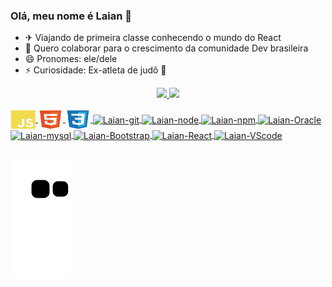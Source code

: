 ### Olá, meu nome é Laian 👋

- ✈ Viajando de primeira classe conhecendo o mundo do React
- 👯 Quero colaborar para o crescimento da comunidade Dev brasileira
- 😄 Pronomes: ele/dele
- ⚡ Curiosidade: Ex-atleta de judô 🥋

<div align="center">
  <a href="https://github.com/laianribas">
  <img height="180em" src="https://github-readme-stats.vercel.app/api?username=laianribas&show_icons=true&theme=synthwave&include_all_commits=true&count_private=true"/>
  <img height="180em" src="https://github-readme-stats.vercel.app/api/top-langs/?username=laianribas&layout=compact&langs_count=7&theme=synthwave"/>
</div>
<div style="center"><br>
  <img align="center" alt="Laian-Js" height="30" width="40" src="https://raw.githubusercontent.com/devicons/devicon/master/icons/javascript/javascript-plain.svg">
  
  <img align="center" alt="Laian-HTML" height="30" width="40" src="https://raw.githubusercontent.com/devicons/devicon/master/icons/html5/html5-original.svg">
  <img align="center" alt="Laian-CSS" height="30" width="40" src="https://raw.githubusercontent.com/devicons/devicon/master/icons/css3/css3-original.svg">
  <img align="center" alt="Laian-git" height="30" width="40"  src="https://cdn.jsdelivr.net/gh/devicons/devicon/icons/git/git-original.svg" />
  <img align="center" alt="Laian-node" height="30" width="40" src="https://cdn.jsdelivr.net/gh/devicons/devicon/icons/nodejs/nodejs-plain.svg" />
  <img align="center" alt="Laian-npm" height="30" width="40" src="https://cdn.jsdelivr.net/gh/devicons/devicon/icons/npm/npm-original-wordmark.svg" />
  <img align="center" alt="Laian-Oracle" height="30" width="40" src="https://cdn.jsdelivr.net/gh/devicons/devicon/icons/oracle/oracle-original.svg" />
  <img align="center" alt="Laian-mysql" height="30" width="40" src="https://cdn.jsdelivr.net/gh/devicons/devicon/icons/mysql/mysql-original.svg" />
  <img align="center" alt="Laian-Bootstrap" height="30" width="40" src="https://cdn.jsdelivr.net/gh/devicons/devicon/icons/bootstrap/bootstrap-original.svg" />
  <img align="center" alt="Laian-React" height="30" width="40" src="https://cdn.jsdelivr.net/gh/devicons/devicon/icons/react/react-original.svg">
  <img align="center" alt="Laian-VScode" height="30" width="40" src="https://cdn.jsdelivr.net/gh/devicons/devicon/icons/vscode/vscode-original.svg">
  

</div>
  
  ##
  
  ![Snake animation](https://github.com/rafaballerini/rafaballerini/blob/output/github-contribution-grid-snake.svg)
 
